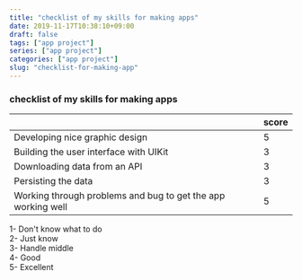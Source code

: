```yaml
---
title: "checklist of my skills for making apps"
date: 2019-11-17T10:38:10+09:00
draft: false
tags: ["app project"]
series: ["app project"]
categories: ["app project"]
slug: "checklist-for-making-app"
---
```

### checklist of my skills for making apps
|                                                              | score  |
|--------------------------------------------------------------|--------|
| Developing nice graphic design                               | 5      |
| Building the user interface with UIKit                       | 3      |
| Downloading data from an API                                 | 3      |
| Persisting the data                                          | 3      |
| Working through problems and bug to get the app working well | 5      |

1- Don't know what to do </br>
2- Just know </br>
3- Handle middle </br>
4- Good </br>
5- Excellent